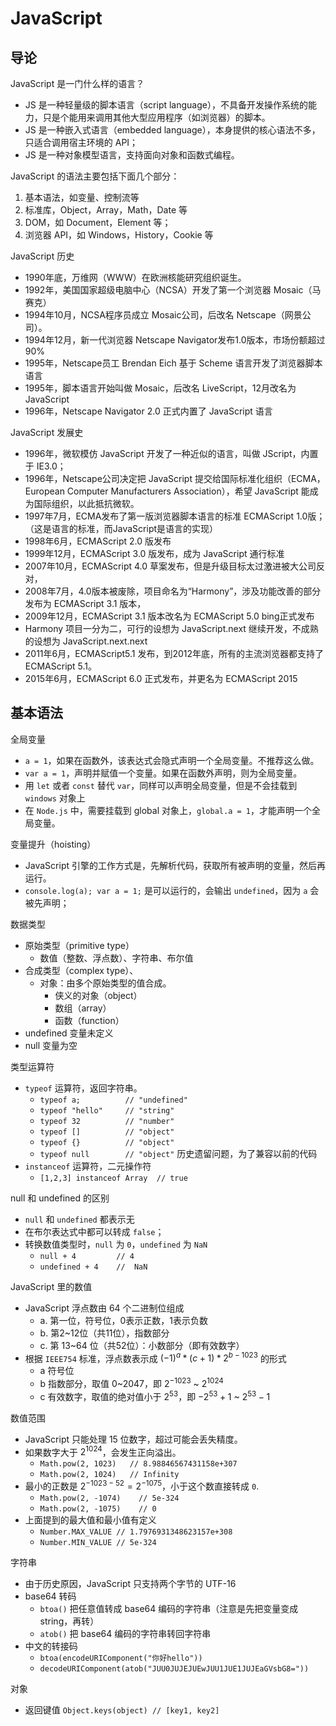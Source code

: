 # JavaScript

## 导论

JavaScript 是一门什么样的语言？
- JS 是一种轻量级的脚本语言（script language），不具备开发操作系统的能力，只是个能用来调用其他大型应用程序（如浏览器）的脚本。
- JS 是一种嵌入式语言（embedded language），本身提供的核心语法不多，只适合调用宿主环境的 API；
- JS 是一种对象模型语言，支持面向对象和函数式编程。

JavaScript 的语法主要包括下面几个部分：
1. 基本语法，如变量、控制流等
2. 标准库，Object，Array，Math，Date 等
3. DOM，如 Document，Element 等；
4. 浏览器 API，如 Windows，History，Cookie 等

JavaScript 历史
- 1990年底，万维网（WWW）在欧洲核能研究组织诞生。
- 1992年，美国国家超级电脑中心（NCSA）开发了第一个浏览器 Mosaic（马赛克）
- 1994年10月，NCSA程序员成立 Mosaic公司，后改名 Netscape（网景公司）。
- 1994年12月，新一代浏览器 Netscape Navigator发布1.0版本，市场份额超过90%
- 1995年，Netscape员工 Brendan Eich 基于 Scheme 语言开发了浏览器脚本语言
- 1995年，脚本语言开始叫做 Mosaic，后改名 LiveScript，12月改名为 JavaScript
- 1996年，Netscape Navigator 2.0 正式内置了 JavaScript 语言

JavaScript 发展史
- 1996年，微软模仿 JavaScript 开发了一种近似的语言，叫做 JScript，内置于 IE3.0；
- 1996年，Netscape公司决定把 JavaScript 提交给国际标准化组织（ECMA，European Computer Manufacturers Association），希望 JavaScript 能成为国际组织，以此抵抗微软。
- 1997年7月，ECMA发布了第一版浏览器脚本语言的标准 ECMAScript 1.0版；（这是语言的标准，而JavaScript是语言的实现）
- 1998年6月，ECMAScript 2.0 版发布
- 1999年12月，ECMAScript 3.0 版发布，成为 JavaScript 通行标准
- 2007年10月，ECMAScript 4.0 草案发布，但是升级目标太过激进被大公司反对，
- 2008年7月，4.0版本被废除，项目命名为“Harmony”，涉及功能改善的部分发布为 ECMAScript 3.1 版本，
- 2009年12月，ECMAScript 3.1 版本改名为 ECMAScript 5.0 bing正式发布
- Harmony 项目一分为二，可行的设想为 JavaScript.next 继续开发，不成熟的设想为 JavaScript.next.next 
- 2011年6月，ECMAScript5.1 发布，到2012年底，所有的主流浏览器都支持了 ECMAScript 5.1。
- 2015年6月，ECMAScript 6.0 正式发布，并更名为 ECMAScript 2015


## 基本语法

全局变量
- `a = 1`，如果在函数外，该表达式会隐式声明一个全局变量。不推荐这么做。
- `var a = 1`，声明并赋值一个变量。如果在函数外声明，则为全局变量。
- 用 `let` 或者 `const` 替代 `var`，同样可以声明全局变量，但是不会挂载到 `windows` 对象上
- 在 `Node.js` 中，需要挂载到 global 对象上，`global.a = 1`，才能声明一个全局变量。

变量提升（hoisting）
- JavaScript 引擎的工作方式是，先解析代码，获取所有被声明的变量，然后再运行。
- `console.log(a); var a = 1;` 是可以运行的，会输出 `undefined`，因为 `a` 会被先声明；

数据类型
- 原始类型（primitive type）
  - 数值（整数、浮点数）、字符串、布尔值
- 合成类型（complex type）、
  - 对象：由多个原始类型的值合成。
    - 侠义的对象（object）
    - 数组（array）
    - 函数（function）
- undefined 变量未定义
- null 变量为空

类型运算符
- `typeof` 运算符，返回字符串。
  - `typeof a;          // "undefined"`
  - `typeof "hello"     // "string"`
  - `typeof 32          // "number"`
  - `typeof []          // "object"`
  - `typeof {}          // "object"`
  - `typeof null        // "object"`     历史遗留问题，为了兼容以前的代码
- `instanceof` 运算符，二元操作符
    - `[1,2,3] instanceof Array  // true`

null 和 undefined 的区别
- `null` 和 `undefined` 都表示无
- 在布尔表达式中都可以转成 `false`；
- 转换数值类型时，`null` 为 `0`，`undefined` 为 `NaN`
  - `null + 4         // 4`
  - `undefined + 4    //  NaN`

JavaScript 里的数值
- JavaScript 浮点数由 64 个二进制位组成
  - a. 第一位，符号位，0表示正数，1表示负数
  - b. 第2~12位（共11位），指数部分
  - c. 第 13~64 位（共52位）：小数部分（即有效数字）
- 根据 `IEEE754` 标准，浮点数表示成 $(-1)^a * (c+1) * 2^{b-1023}$ 的形式
  - a 符号位
  - b 指数部分，取值 0~2047，即 $2^{-1023}$ ~ $2^{1024}$
  - c 有效数字，取值的绝对值小于 $2^{53}$，即 $-2^{53}+1$ ~ $2^{53}-1$

数值范围
- JavaScript 只能处理 15 位数字，超过可能会丢失精度。
- 如果数字大于 $2^{1024}$，会发生正向溢出。
  - `Math.pow(2, 1023)   // 8.98846567431158e+307`
  - `Math.pow(2, 1024)   // Infinity`
- 最小的正数是 $2^{-1023-52} = 2^{-1075}$，小于这个数直接转成 `0`.
  - `Math.pow(2, -1074)    // 5e-324`
  - `Math.pow(2, -1075)    // 0`
- 上面提到的最大值和最小值有定义
  - `Number.MAX_VALUE // 1.7976931348623157e+308`
  - `Number.MIN_VALUE // 5e-324`

字符串
- 由于历史原因，JavaScript 只支持两个字节的 UTF-16
- base64 转码
  - `btoa()` 把任意值转成 base64 编码的字符串（注意是先把变量变成 string，再转）
  - `atob()` 把 base64 编码的字符串转回字符串
- 中文的转接码
  - `btoa(encodeURIComponent("你好hello"))`
  - `decodeURIComponent(atob("JUU0JUJEJUEwJUU1JUE1JUJEaGVsbG8="))`

对象
- 返回键值 `Object.keys(object) // [key1, key2]`